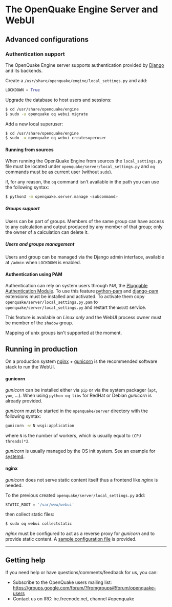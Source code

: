 # The OpenQuake Engine Server and WebUI

## Advanced configurations

### Authentication support

The OpenQuake Engine server supports authentication provided by [Django](https://docs.djangoproject.com/en/stable/topics/auth/) and its backends.

Create a `/usr/share/openquake/engine/local_settings.py` and add:
```python
LOCKDOWN = True
```

Upgrade the database to host users and sessions:
```bash
$ cd /usr/share/openquake/engine
$ sudo -u openquake oq webui migrate 
```

Add a new local superuser:
```bash
$ cd /usr/share/openquake/engine
$ sudo -u openquake oq webui createsuperuser
```

#### Running from sources

When running the OpenQuake Engine from sources the `local_settings.py` file must be located under `openquake/server/local_settings.py` and `oq` commands must be as current user (without `sudo`).

if, for any reason, the `oq` command isn't available in the path you can use the following syntax:

```bash
$ python3 -m openquake.server.manage <subcommand> 
```

##### Groups support

Users can be part of groups. Members of the same group can have access to any calculation and output produced by any member of that group; only the owner of a calculation can delete it.


##### Users and groups management

Users and group can be managed via the Django admin interface, available at `/admin` when `LOCKDOWN` is enabled.


#### Authentication using PAM
Authentication can rely on system users through `PAM`, the [Pluggable Authentication Module](https://en.wikipedia.org/wiki/Pluggable_authentication_module). To use this feature [python-pam](https://github.com/FirefighterBlu3/python-pam) and [django-pam](https://github.com/cnobile2012/django-pam) extensions must be installed and activated. To activate them copy `openquake/server/local_settings.py.pam` to `openquake/server/local_settings.py` and restart the `WebUI` service.

This feature is available on _Linux only_ and the WebUI process owner must be member of the `shadow` group.

Mapping of unix groups isn't supported at the moment.

## Running in production

On a production system [nginx](http://nginx.org/en/) + [gunicorn](http://gunicorn.org/) is the recommended software stack to run the WebUI.

#### gunicorn

*gunicorn* can be installed either via `pip` or via the system packager (`apt`, `yum`, ...). When using `python-oq-libs` for RedHat or Debian *gunicorn* is already provided.

*gunicorn* must be started in the `openquake/server` directory with the following syntax:

```bash
gunicorn -w N wsgi:application
```

where `N` is the number of workers, which is usually equal to `(CPU threads)*2`.

*gunicorn* is usually managed by the OS init system. See an example for [systemd](../../debian/systemd/openquake-webui.service).

#### nginx

*gunicorn* does not serve static content itself thus a frontend like *nginx* is needed.

To the previous created `openquake/server/local_settings.py` add:

```python
STATIC_ROOT = '/var/www/webui'
```

then collect static files:

```bash
$ sudo oq webui collectstatic
```

*nginx* must be configured to act as a reverse proxy for *gunicorn* and to provide static content. A [sample configuration file](examples/nginx.md) is provided.

***

## Getting help
If you need help or have questions/comments/feedback for us, you can:
  * Subscribe to the OpenQuake users mailing list: https://groups.google.com/forum/?fromgroups#!forum/openquake-users
  * Contact us on IRC: irc.freenode.net, channel #openquake
